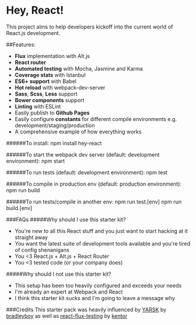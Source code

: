 # Hey, React!

This project aims to help developers kickoff into the current world of React.js development.

##Features:
* __Flux__ implementation with Alt.js
* __React router__
* __Automated testing__ with Mocha, Jasmine and Karma
* __Coverage stats__ with Istanbul
* __ES6+ support__ with Babel
* __Hot reload__ with webpack-dev-server
* __Sass__, __Scss__, __Less__ support
* __Bower components__ support
* __Linting__ with ESLint
* Easily publish to __Github Pages__
* Easily configure __constants__ for different compile environments e.g. development/staging/production
* A comprehensive example of how everything works

######To install:
    npm install hey-react

######To start the webpack dev server (default: development environment):
    npm start

######To run tests (default: development environment):
    npm test

######To compile in production env (default: production environment):
    npm run build

######To run tests/compile in another env:
    npm run test.[env]
    npm run build.[env]

###FAQs
#####Why should I use this starter kit?
* You're new to all this React stuff and you just want to start hacking at it straight away
* You want the latest suite of development tools available and you're tired of config shenanigans
* You <3 React.js + Alt.js + React Router
* You <3 tested code (or your company does)

#####Why should I not use this starter kit?
* This setup has been too heavily configured and exceeds your needs
* I'm already an expert at Webpack and React
* I think this starter kit sucks and I'm going to leave a message why

###Credits
This starter pack was heavily influenced by [YARSK](https://github.com/bradleyboy/yarsk) by [bradleyboy](https://github.com/bradleyboy) as well as [react-flux-testing](https://github.com/kentor/react-flux-testing) by [kentor](https://github.com/kentor)
